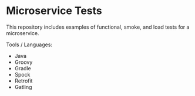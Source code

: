 # Microservice Tests

This repository includes examples of functional, smoke, and load tests for a microservice.

Tools / Languages:

- Java
- Groovy
- Gradle
- Spock
- Retrofit
- Gatling
